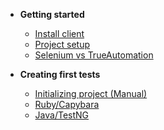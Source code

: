 * **Getting started**
  * [Install client](install-client.md)
  * [Project setup](init-project.md)
  * [Selenium vs TrueAutomation](smart-locators.md)
  
  
* **Creating first tests**
  * [Initializing project (Manual)](project-init-manually.md)
  * [Ruby/Capybara](first-test-capybara-rspec.md#creating-your-first-test-in-trueautomation-using-capybararspec)
  * [Java/TestNG](first-test-java-testng.md) 
 
